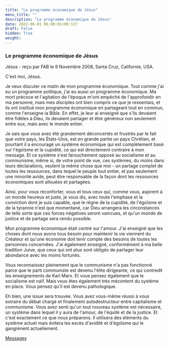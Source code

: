 ```yaml
---
title: "Le programme économique de Jésus"
menu_title: ""
description: "Le programme économique de Jésus"
date: 2022-06-01 06:00:01+00:127
draft: False
hidden: True
weight:
---
```

### Le programme économique de Jésus

Jésus - reçu par FAB le 9 Novembre 2008, Santa Cruz, Californie, USA.

C'est moi, Jésus.

Je veux discuter ce matin de mon programme économique. Tout comme j'ai eu un programme politique, j'ai eu aussi un programme économique. Ma mort précoce et l'agitation de l'époque m'ont empêché de l'approfondir en ma personne, mais mes disciples ont bien compris ce que je ressentais, et ils ont institué mon programme économique en partageant tout en commun, comme l'enseigne la Bible. En effet, je leur ai enseigné que s'ils devaient être fidèles à Dieu, ils devaient partager et être généreux non seulement entre eux, mais avec le monde entier.

Je sais que vous avez été grandement déconcertés et frustrés par le fait que votre pays, les États-Unis, est en grande partie un pays Chrétien, et pourtant il a encouragé un système économique qui est complètement basé sur l'égoïsme et la cupidité, ce qui est directement contraire à mon message. Et ce système s'est farouchement opposé au socialisme et au communisme, même si, de votre point de vue, ces systèmes, du moins dans leurs déclarations, veulent la même chose que moi - un partage complet de toutes les ressources, dans lequel le peuple tout entier, et pas seulement une minorité avide, peut être responsable de la façon dont les ressources économiques sont allouées et partagées.

Ainsi, pour vous réconforter, vous et tous ceux qui, comme vous, aspirent à un monde heureux et juste, je vous dis, avec toute l'emphase et la conviction dont je suis capable, que le règne de la cupidité, de l'égoïsme et de la tyrannie n'est que momentané, car Dieu arrangera les circonstances de telle sorte que ces forces négatives seront vaincues, et qu'un monde de justice et de partage sera rendu possible.

Mon programme économique était centré sur l'amour. J'ai enseigné que les choses dont nous avons tous besoin pour maintenir la vie viennent du Créateur et qu'une économie doit tenir compte des besoins de toutes les personnes concernées. J'ai également enseigné, conformément à ma belle tradition Juive, que ceux qui ont plus sont obligés de partager leur abondance avec les moins fortunés.

Vous reconnaissez pleinement que le communisme n'a pas fonctionné parce que le parti communiste est devenu l'élite dirigeante, ce qui contredit les enseignements de Karl Marx. Et vous pensez également que le socialisme est naïf. Mais vous êtes également très mécontent du système en place. Vous pensez qu'il est devenu pathologique.

Eh bien, une issue sera trouvée. Vous avez vous-même réussi à vous extraire du débat chargé et finalement autodestructeur entre capitalisme et communisme. Vous avez senti qu'un tout nouveau système est nécessaire, un système dans lequel il y aura de l'amour, de l'équité et de la justice. Et c'est exactement ce que nous préparons. Il utilisera des éléments du système actuel mais évitera les excès d'avidité et d'égoïsme qui le gangrènent actuellement.

[Messages](/fr-contemporary-messages/fr-contemporary-messages-by-date-order/fr-contemporary-messages-2008)